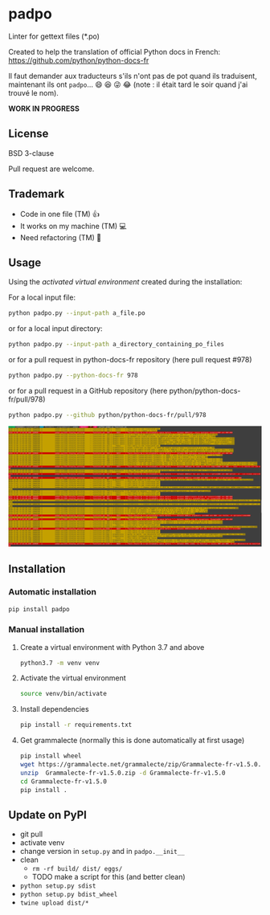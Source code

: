 # padpo

Linter for gettext files (*.po)

Created to help the translation of official Python docs in French: https://github.com/python/python-docs-fr

Il faut demander aux traducteurs s'ils n'ont pas de pot quand ils traduisent, maintenant ils ont `padpo`…
:smile: :laughing: :stuck_out_tongue_winking_eye: :joy: (note : il était tard le soir quand j'ai trouvé le nom).

**WORK IN PROGRESS**

## License

BSD 3-clause

Pull request are welcome.

## Trademark

* Code in one file (TM) :+1:
* It works on my machine (TM) :computer:
* Need refactoring (TM) :construction_worker:

## Usage

Using the *activated virtual environment* created during the installation:

For a local input file:

```bash
python padpo.py --input-path a_file.po
```

or for a local input directory:

```bash
python padpo.py --input-path a_directory_containing_po_files
```

or for a pull request in python-docs-fr repository (here pull request #978)

```bash
python padpo.py --python-docs-fr 978
```

or for a pull request in a GitHub repository (here python/python-docs-fr/pull/978)

```bash
python padpo.py --github python/python-docs-fr/pull/978
```

![Screenshot](screenshot.png)

## Installation

### Automatic installation

```
pip install padpo
```

### Manual installation

1. Create a virtual environment with Python 3.7 and above

   ```bash
   python3.7 -m venv venv
   ```

2. Activate the virtual environment

   ```bash
   source venv/bin/activate
   ```

3. Install dependencies

   ```bash
   pip install -r requirements.txt
   ```

4. Get grammalecte (normally this is done automatically at first usage)

   ```bash
   pip install wheel
   wget https://grammalecte.net/grammalecte/zip/Grammalecte-fr-v1.5.0.zip
   unzip  Grammalecte-fr-v1.5.0.zip -d Grammalecte-fr-v1.5.0
   cd Grammalecte-fr-v1.5.0
   pip install .
   ```

## Update on PyPI

* git pull
* activate venv
* change version in `setup.py` and in `padpo.__init__`
* clean
  * `rm -rf build/ dist/ eggs/`
  * TODO make a script for this (and better clean)
* `python setup.py sdist`
* `python setup.py bdist_wheel`
* `twine upload dist/*`
